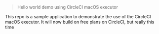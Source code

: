> Hello world demo using CircleCI macOS executor

This repo is a sample application to demonstrate the use of the CircleCI macOS executor. 
It will now build on free plans on CircleCI, but really this time
